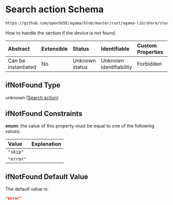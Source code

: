 # Search action Schema

```txt
https://github.com/openSUSE/agama/blob/master/rust/agama-lib/share/storage.schema.json#/$defs/advancedSearch/properties/ifNotFound
```

How to handle the section if the device is not found.

| Abstract            | Extensible | Status         | Identifiable            | Custom Properties | Additional Properties | Access Restrictions | Defined In                                                          |
| :------------------ | :--------- | :------------- | :---------------------- | :---------------- | :-------------------- | :------------------ | :------------------------------------------------------------------ |
| Can be instantiated | No         | Unknown status | Unknown identifiability | Forbidden         | Allowed               | none                | [storage.schema.json\*](storage.schema.json "open original schema") |

## ifNotFound Type

unknown ([Search action](storage-1-defs-advancedsearch-properties-search-action.md))

## ifNotFound Constraints

**enum**: the value of this property must be equal to one of the following values:

| Value     | Explanation |
| :-------- | :---------- |
| `"skip"`  |             |
| `"error"` |             |

## ifNotFound Default Value

The default value is:

```json
"error"
```
